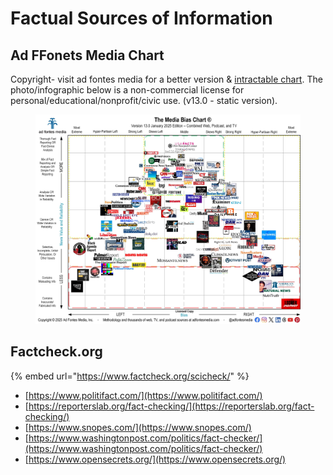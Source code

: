 # Factual Sources of Information

## Ad FFonets Media Chart

Copyright- visit ad fontes media for a better version & [intractable chart](https://app.adfontesmedia.com/chart/interactive?utm_source=adfontesmedia\&utm_medium=website). The photo/infographic below is a non-commercial license for personal/educational/nonprofit/civic use. (v13.0 - static version).

<figure><img src="../../../.gitbook/assets/image (12).png" alt=""><figcaption></figcaption></figure>

## Factcheck.org

{% embed url="https://www.factcheck.org/scicheck/" %}

* [https://www.politifact.com/](https://www.politifact.com/)
* [https://reporterslab.org/fact-checking/](https://reporterslab.org/fact-checking/)
* [https://www.snopes.com/](https://www.snopes.com/)
* [https://www.washingtonpost.com/politics/fact-checker/](https://www.washingtonpost.com/politics/fact-checker/)
* [https://www.opensecrets.org/](https://www.opensecrets.org/)

